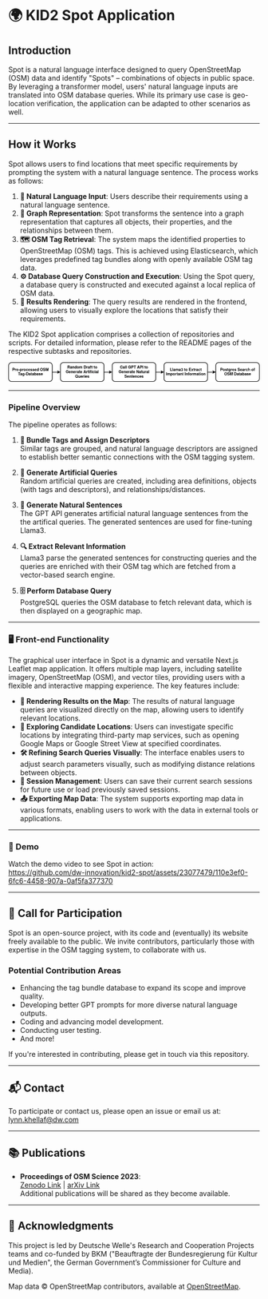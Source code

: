 # 🌍 KID2 Spot Application

## Introduction

Spot is a natural language interface designed to query OpenStreetMap (OSM) data and identify "Spots" – combinations of objects in public space. By leveraging a transformer model, users' natural language inputs are translated into OSM database queries. While its primary use case is geo-location verification, the application can be adapted to other scenarios as well.

---

## How it Works

Spot allows users to find locations that meet specific requirements by prompting the system with a natural language sentence. The process works as follows:

1. **💬 Natural Language Input**: Users describe their requirements using a natural language sentence. 
2. **🔗 Graph Representation**: Spot transforms the sentence into a graph representation that captures all objects, their properties, and the relationships between them.
3. **🗺️ OSM Tag Retrieval**: The system maps the identified properties to OpenStreetMap (OSM) tags. This is achieved using Elasticsearch, which leverages predefined tag bundles along with openly available OSM tag data.
4. **⚙️ Database Query Construction and Execution**: Using the Spot query, a database query is constructed and executed against a local replica of OSM data.
5. **📍 Results Rendering**: The query results are rendered in the frontend, allowing users to visually explore the locations that satisfy their requirements.

The KID2 Spot application comprises a collection of repositories and scripts. For detailed information, please refer to the README pages of the respective subtasks and repositories.

![Spot Pipeline](https://github.com/dw-innovation/kid2-spot/blob/main/media/Spot-Pipeline.png?raw=true)

---

### Pipeline Overview

The pipeline operates as follows:

1. **🧩 Bundle Tags and Assign Descriptors**  
   Similar tags are grouped, and natural language descriptors are assigned to establish better semantic connections with the OSM tagging system.

2. **🔀 Generate Artificial Queries**  
   Random artificial queries are created, including area definitions, objects (with tags and descriptors), and relationships/distances.

3. **📝 Generate Natural Sentences**  
   The GPT API generates artificial natural language sentences from the the artifical queries. The generated sentences are used for fine-tuning Llama3.

4. **🔍 Extract Relevant Information**  
   Llama3 parse the generated sentences for constructing queries and the queries are enriched with their OSM tag which are fetched from a vector-based search engine.

5. **🗄️ Perform Database Query**  
   PostgreSQL queries the OSM database to fetch relevant data, which is then displayed on a geographic map.

---

### 🖥️ Front-end Functionality

The graphical user interface in Spot is a dynamic and versatile Next.js Leaflet map application. It offers multiple map layers, including satellite imagery, OpenStreetMap (OSM), and vector tiles, providing users with a flexible and interactive mapping experience. The key features include:

- **📌 Rendering Results on the Map**: The results of natural language queries are visualized directly on the map, allowing users to identify relevant locations.
- **🔗 Exploring Candidate Locations**: Users can investigate specific locations by integrating third-party map services, such as opening Google Maps or Google Street View at specified coordinates.
- **🛠️ Refining Search Queries Visually**: The interface enables users to adjust search parameters visually, such as modifying distance relations between objects.
- **💾 Session Management**: Users can save their current search sessions for future use or load previously saved sessions.
- **📤 Exporting Map Data**: The system supports exporting map data in various formats, enabling users to work with the data in external tools or applications.

---

### 🎥 Demo

Watch the demo video to see Spot in action:  
https://github.com/dw-innovation/kid2-spot/assets/23077479/110e3ef0-6fc6-4458-907a-0af5fa377370

---

## 🚀 Call for Participation

Spot is an open-source project, with its code and (eventually) its website freely available to the public. We invite contributors, particularly those with expertise in the OSM tagging system, to collaborate with us.

### Potential Contribution Areas

- Enhancing the tag bundle database to expand its scope and improve quality.
- Developing better GPT prompts for more diverse natural language outputs.
- Coding and advancing model development.
- Conducting user testing.
- And more!

If you're interested in contributing, please get in touch via this repository.

---

## 📬 Contact

To participate or contact us, please open an issue or email us at:  
[lynn.khellaf@dw.com](mailto:lynn.khellaf@dw.com)

---

## 📚 Publications

- **Proceedings of OSM Science 2023**:  
  [Zenodo Link](https://zenodo.org/records/10443346) | [arXiv Link](https://arxiv.org/abs/2311.08093)  
  Additional publications will be shared as they become available.

---

## 🙏 Acknowledgments

This project is led by Deutsche Welle's Research and Cooperation Projects teams and co-funded by BKM ("Beauftragte der Bundesregierung für Kultur und Medien", the German Government’s Commissioner for Culture and Media).

Map data © OpenStreetMap contributors, available at [OpenStreetMap](https://www.openstreetmap.org).
